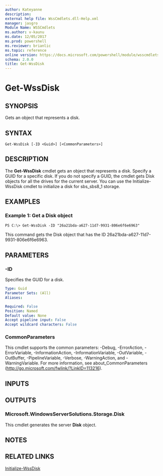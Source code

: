 ```yaml
---
author: Kateyanne
description: 
external help file: WssCmdlets.dll-Help.xml
manager: jasgro
Module Name: WSSCmdlets
ms.author: v-kaunu
ms.date: 12/05/2017
ms.prod: powershell
ms.reviewer: brianlic
ms.topic: reference
online version: https://docs.microsoft.com/powershell/module/wsscmdlets/get-wssdisk?view=windowsserver2012r2-ps&wt.mc_id=ps-gethelp
schema: 2.0.0
title: Get-WssDisk
---
```


# Get-WssDisk

## SYNOPSIS
Gets an object that represents a disk.

## SYNTAX

```
Get-WssDisk [-ID <Guid>] [<CommonParameters>]
```

## DESCRIPTION
The **Get-WssDisk** cmdlet gets an object that represents a disk.
Specify a GUID for a specific disk.
If you do not specify a GUID, the cmdlet gets Disk objects for all the drives for the current server.
You can use the Initialize-WssDisk cmdlet to initialize a disk for sbs_sbs8_1 storage.

## EXAMPLES

### Example 1: Get a Disk object
```
PS C:\> Get-WssDisk -ID "26a21bda-a627-11d7-9931-806e6f6e6963"
```

This command gets the Disk object that has the ID 26a21bda-a627-11d7-9931-806e6f6e6963.

## PARAMETERS

### -ID
Specifies the GUID for a disk.

```yaml
Type: Guid
Parameter Sets: (All)
Aliases: 

Required: False
Position: Named
Default value: None
Accept pipeline input: False
Accept wildcard characters: False
```

### CommonParameters
This cmdlet supports the common parameters: -Debug, -ErrorAction, -ErrorVariable, -InformationAction, -InformationVariable, -OutVariable, -OutBuffer, -PipelineVariable, -Verbose, -WarningAction, and -WarningVariable. For more information, see about_CommonParameters (http://go.microsoft.com/fwlink/?LinkID=113216).

## INPUTS

## OUTPUTS

### Microsoft.WindowsServerSolutions.Storage.Disk
This cmdlet generates the server **Disk** object.

## NOTES

## RELATED LINKS

[Initialize-WssDisk](./Initialize-WssDisk.md)

